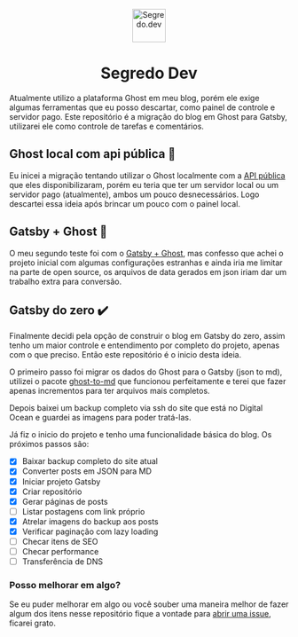 <p align="center">
  <a href="https://segredo.dev/">
    <img alt="Segredo.dev" src="https://segredo.dev/content/images/2019/05/segredo-dev-favicon-1.png" width="60" />
  </a>
</p>
<h1 align="center">
  Segredo Dev
</h1>

Atualmente utilizo a plataforma Ghost em meu blog, porém ele exige algumas ferramentas que eu posso descartar, como painel de controle e servidor pago. Este repositório é a migração do blog em Ghost para Gatsby, utilizarei ele como controle de tarefas e comentários.

## Ghost local com api pública 🚫

Eu inicei a migração tentando utilizar o Ghost localmente com a [API pública](https://ghost.org/changelog/jamstack/) que eles disponibilizaram, porém eu teria que ter um servidor local ou um servidor pago (atualmente), ambos um pouco desnecessários. Logo descartei essa ideia após brincar um pouco com o painel local.

## Gatsby + Ghost 🚫

O meu segundo teste foi com o [Gatsby + Ghost](https://github.com/TryGhost/gatsby-source-ghost), mas confesso que achei o projeto inicial com algumas configurações estranhas e ainda iria me limitar na parte de open source, os arquivos de data gerados em json iriam dar um trabalho extra para conversão.

## Gatsby do zero ✔️

Finalmente decidi pela opção de construir o blog em Gatsby do zero, assim tenho um maior controle e entendimento por completo do projeto, apenas com o que preciso. Então este repositório é o inicio desta ideia.

O primeiro passo foi migrar os dados do Ghost para o Gatsby (json to md), utilizei o pacote [ghost-to-md](https://github.com/hswolff/ghost-to-md) que funcionou perfeitamente e terei que fazer apenas incrementos para ter arquivos mais completos.

Depois baixei um backup completo via ssh do site que está no Digital Ocean e guardei as imagens para poder tratá-las.

Já fiz o inicio do projeto e tenho uma funcionalidade básica do blog. Os próximos passos são:

- [x] Baixar backup completo do site atual
- [x] Converter posts em JSON para MD
- [x] Iniciar projeto Gatsby
- [x] Criar repositório
- [x] Gerar páginas de posts
- [ ] Listar postagens com link próprio
- [x] Atrelar imagens do backup aos posts
- [x] Verificar paginação com lazy loading
- [ ] Checar itens de SEO
- [ ] Checar performance
- [ ] Transferência de DNS

### Posso melhorar em algo?
Se eu puder melhorar em algo ou você souber uma maneira melhor de fazer algum dos itens nesse repositório fique a vontade para [abrir uma issue](https://github.com/iaurg/segredo.dev/issues/new), ficarei grato.